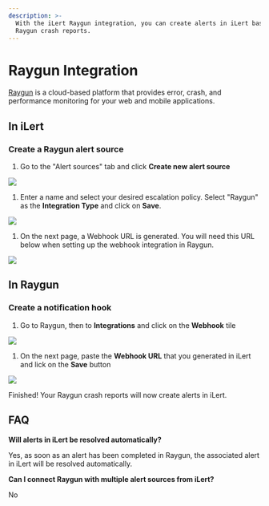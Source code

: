 ```yaml
---
description: >-
  With the iLert Raygun integration, you can create alerts in iLert based on
  Raygun crash reports.
---
```


# Raygun Integration

[Raygun](https://raygun.com/) is a cloud-based platform that provides error, crash, and performance monitoring for your web and mobile applications.

## In iLert <a href="#in-ilert" id="in-ilert"></a>

### Create a Raygun alert source <a href="#create-alert-source" id="create-alert-source"></a>

1. Go to the "Alert sources" tab and click **Create new alert source**

![](../.gitbook/assets/Screenshot\_16\_03\_21\_\_16\_37.png)

1. Enter a name and select your desired escalation policy. Select "Raygun" as the **Integration Type** and click on **Save**.

![](../.gitbook/assets/Screenshot\_16\_03\_21\_\_17\_12.png)

1. On the next page, a Webhook URL is generated. You will need this URL below when setting up the webhook integration in Raygun.

![](../.gitbook/assets/Screenshot\_16\_03\_21\_\_17\_13.png)

## In Raygun <a href="#in-splunk" id="in-splunk"></a>

### Create a notification hook <a href="#create-action-sequences" id="create-action-sequences"></a>

1. Go to Raygun, then to **Integrations** and click on the **Webhook** tile

![](../.gitbook/assets/Screenshot\_16\_03\_21\_\_17\_14.png)

1. On the next page,  paste the **Webhook URL** that you generated in iLert and lick on the **Save** button

![](../.gitbook/assets/Screenshot\_16\_03\_21\_\_17\_17.png)

Finished! Your Raygun crash reports will now create alerts in iLert.

## FAQ <a href="#faq" id="faq"></a>

**Will alerts in iLert be resolved automatically?**

Yes, as soon as an alert has been completed in Raygun, the associated alert in iLert will be resolved automatically.

**Can I connect Raygun with multiple alert sources from iLert?**

No
